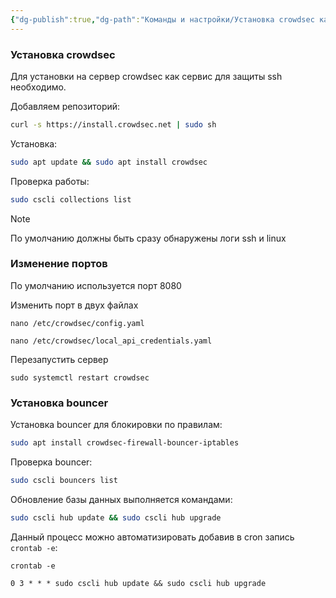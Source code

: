 ```yaml
---
{"dg-publish":true,"dg-path":"Команды и настройки/Установка crowdsec как сервис.md","permalink":"/komandy-i-nastrojki/ustanovka-crowdsec-kak-servis/","tags":[""],"updated":"2025-07-14T00:53:08+03:00"}
---
```


### Установка crowdsec

Для установки на сервер crowdsec как сервис для защиты ssh необходимо.

Добавляем репозиторий:
```bash
curl -s https://install.crowdsec.net | sudo sh
```

Установка:
```bash
sudo apt update && sudo apt install crowdsec
```

Проверка работы:
```bash
sudo cscli collections list
```

> [!note]
> По умолчанию должны быть сразу обнаружены логи ssh и linux

### Изменение портов
По умолчанию используется порт 8080

Изменить порт в двух файлах
```
nano /etc/crowdsec/config.yaml
```
```
nano /etc/crowdsec/local_api_credentials.yaml
```
Перезапустить сервер
```
sudo systemctl restart crowdsec
```
### Установка bouncer

Установка bouncer для блокировки по правилам:
```bash
sudo apt install crowdsec-firewall-bouncer-iptables
```

Проверка bouncer:
```bash
sudo cscli bouncers list
```

Обновление базы данных выполняется командами:
```sh
sudo cscli hub update && sudo cscli hub upgrade
```

Данный процесс можно автоматизировать добавив в cron запись `crontab -e`:

```
crontab -e
```

```
0 3 * * * sudo cscli hub update && sudo cscli hub upgrade
```